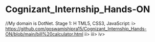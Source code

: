# Cognizant_Internship_Hands-ON
//My domain is DotNet.
Stage 1: H
TML5, CSS3, JavaScript: i> https://github.com/goswamishipra15/Cognizant_Internship_Hands-ON/blob/main/bill%20calculator.html
                        ii>
                        iii>
                        iv>
                                   
              
